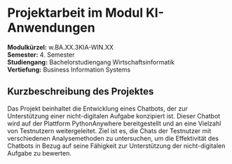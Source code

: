 # Projektarbeit im Modul KI-Anwendungen

**Modulkürzel:** w.BA.XX.3KIA-WIN.XX \
**Semester:** 4. Semester \
**Studiengang:** Bachelorstudiengang Wirtschaftsinformatik \
**Vertiefung:** Business Information Systems

## Kurzbeschreibung des Projektes

Das Projekt beinhaltet die Entwicklung eines Chatbots, der zur Unterstützung einer nicht-digitalen Aufgabe konzipiert ist. Dieser Chatbot wird auf der Plattform PythonAnywhere bereitgestellt und an eine Vielzahl von Testnutzern weitergeleitet. Ziel ist es, die Chats der Testnutzer mit verschiedenen Analysemethoden zu untersuchen, um die Effektivität des Chatbots in Bezug auf seine Fähigkeit zur Unterstützung der nicht-digitalen Aufgabe zu bewerten.